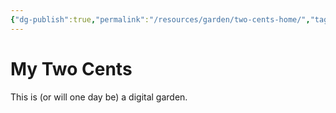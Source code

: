 ```yaml
---
{"dg-publish":true,"permalink":"/resources/garden/two-cents-home/","tags":"gardenEntry"}
---
```



# My Two Cents

This is (or will one day be) a digital garden.
